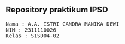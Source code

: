## Repository praktikum IPSD ##

<pre>
Nama : A.A. ISTRI CANDRA MANIKA DEWI
NIM : 2311110026
Kelas : S1SD04-02
</pre>
